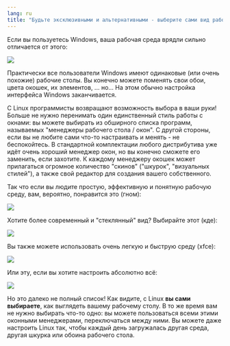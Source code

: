 ```yaml
---
lang: ru
title: "Будьте эксклюзивными и альтернативными - выберите сами вид рабочего стола!."
---
```


Если вы пользуетесь Windows, ваша рабочая среда врядли сильно
отличается от этого:


<img src="Images/windows_vista.jpg" />

Практически все пользователи Windows имеют одинаковые (или очень похожие)
рабочие столы. Вы конечно можете поменять свои обои, цвета окошек, их элементов,
... но... На этом обычно настройка интерфейса Windows заканчивается.

С Linux программисты возвращают возможность выбора в ваши руки! Больше
не нужно перенимать один единственный стиль работы с окнами: вы можете
выбирать из обширного списка программ, называемых "менеджеры рабочего стола / окон".
С другой стороны, если вы не любите сами что-то настраивать и менять - не беспокойтесь.
В стандартной комплектации любого дистрибутива уже идёт очень хороший менеджер окон,
но вы конечно сможете его заменить, если захотите. К каждому менеджеру окошек может
прилагаться огромное количество "скинов" ("шкурок", "визуальных стилей"), а также
свой редактор для создания вашего собственного.

Так что если вы людите простую, эффективную и понятную рабочую среду,
вам, вероятно, понравится это (гном):

<img src="Images/ubuntu.jpg"/>

Хотите более современный и "стеклянный" вид? Выбирайте этот (кде):

<img src="Images/kde.png" />

Вы также можете использовать очень легкую и быструю среду (xfce):

<img src="Images/xfce.jpg" />

Или эту, если вы хотите настроить абсолютно всё:

<img src="Images/wm.jpg" />

Но это далеко не полный список! Как видите, с Linux <b>вы сами выбираете</b>,
как выглядеть вашему рабочему столу. В то же время вам не нужно выбирать что-то одно: 
вы можете пользоваться всеми этими оконными менеджерами, переключаться между ними. Вы
можете даже настроить Linux так, чтобы каждый день загружалась другая среда, другая
шкурка или обоина рабочего стола. 




